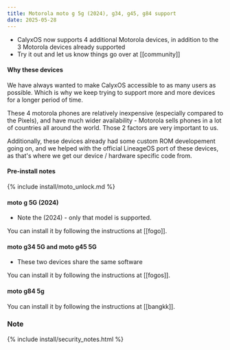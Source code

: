 ```yaml
---
title: Motorola moto g 5g (2024), g34, g45, g84 support
date: 2025-05-28
---
```


* CalyxOS now supports 4 additional Motorola devices, in addition to the 3 Motorola devices already supported
* Try it out and let us know things go over at [[community]]

#### Why these devices

We have always wanted to make CalyxOS accessible to as many users as possible. Which is why we keep trying to support more and more devices for a longer period of time.

These 4 motorola phones are relatively inexpensive (especially compared to the Pixels), and have much wider availability - Motorola sells phones in a lot of countries all around the world. Those 2 factors are very important to us.

Additionally, these devices already had some custom ROM developement going on, and we helped with the official LineageOS port of these devices, as that's where we get our device / hardware specific code from.

#### Pre-install notes

{% include install/moto_unlock.md %}

#### moto g 5G (2024)

* Note the (2024) - only that model is supported.

You can install it by following the instructions at [[fogo]].

#### moto g34 5G and moto g45 5G

* These two devices share the same software

You can install it by following the instructions at [[fogos]].

#### moto g84 5g

You can install it by following the instructions at [[bangkk]].

### Note

{% include install/security_notes.html %}
